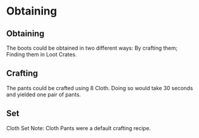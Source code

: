 # Obtaining


## Obtaining

The boots could be obtained in two different ways:
By crafting them;
Finding them in Loot Crates.
## Crafting

The pants could be crafted using 8 Cloth. Doing so would take 30 seconds and yielded one pair of pants.
## Set

Cloth Set
Note: Cloth Pants were a default crafting recipe. 
